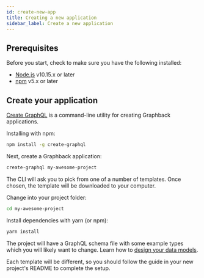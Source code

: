 ```yaml
---
id: create-new-app
title: Creating a new application
sidebar_label: Create a new application
---
```


## Prerequisites

Before you start, check to make sure you have the following installed:

- [Node.js](https://nodejs.org/en/) v10.15.x or later
- [npm](https://www.npmjs.com/) v5.x or later

## Create your application

[Create GraphQL](https://github.com/aerogear/create-graphql) is a command-line utility for creating Graphback applications.

Installing with npm:

```sh
npm install -g create-graphql
```

Next, create a Graphback application:

```sh
create-graphql my-awesome-project
```

The CLI will ask you to pick from one of a number of templates. Once chosen, the template will be downloaded to your computer.

Change into your project folder:

```sh
cd my-awesome-project
```

Install dependencies with yarn (or npm):

```sh
yarn install
```

The project will have a GraphQL schema file with some example types which you will likely want to change. Learn how to [design your data models](../model/your-model).

Each template will be different, so you should follow the guide in your new project's README to complete the setup.